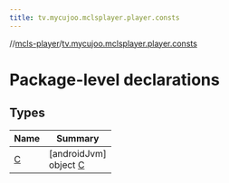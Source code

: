 ```yaml
---
title: tv.mycujoo.mclsplayer.player.consts
---
```

//[mcls-player](../../index.html)/[tv.mycujoo.mclsplayer.player.consts](index.html)



# Package-level declarations



## Types


| Name | Summary |
|---|---|
| [C](-c/index.html) | [androidJvm]<br>object [C](-c/index.html) |

